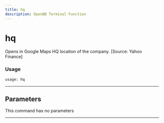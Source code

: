 ```yaml
---
title: hq
description: OpenBB Terminal Function
---
```


# hq

Opens in Google Maps HQ location of the company. [Source: Yahoo Finance]

### Usage

```python
usage: hq
```

---

## Parameters

This command has no parameters

---

